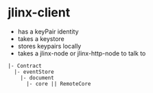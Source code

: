# jlinx-client

- has a keyPair identity
- takes a keystore
- stores keypairs locally
- takes a jlinx-node or jlinx-http-node to talk to


```
|- Contract
  |- eventStore
    |- document
      |- core || RemoteCore
```
